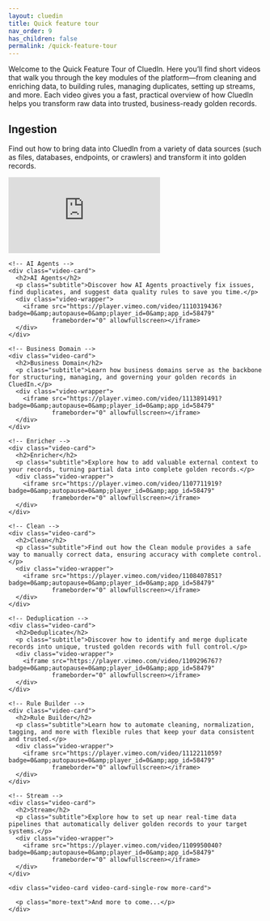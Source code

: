 ```yaml
---
layout: cluedin
title: Quick feature tour
nav_order: 9
has_children: false
permalink: /quick-feature-tour
---
```


Welcome to the Quick Feature Tour of CluedIn. Here you’ll find short videos that walk you through the key modules of the platform—from cleaning and enriching data, to building rules, managing duplicates, setting up streams, and more. Each video gives you a fast, practical overview of how CluedIn helps you transform raw data into trusted, business-ready golden records.


<section class="quick-tour">
  <div class="video-grid">
    <!-- Ingestion -->
    <div class="video-card">
      <h2>Ingestion</h2>
      <p class="subtitle">Find out how to bring data into CluedIn from a variety of data sources (such as files, databases, endpoints, or crawlers) and transform it into golden records.</p>
      <div class="video-wrapper">
        <iframe src="https://player.vimeo.com/video/1111327260?badge=0&amp;autopause=0&amp;player_id=0&amp;app_id=58479" 
                frameborder="0" allowfullscreen></iframe>
      </div>
    </div>

    <!-- AI Agents -->
    <div class="video-card">
      <h2>AI Agents</h2>
      <p class="subtitle">Discover how AI Agents proactively fix issues, find duplicates, and suggest data quality rules to save you time.</p>
      <div class="video-wrapper">
        <iframe src="https://player.vimeo.com/video/1110319436?badge=0&amp;autopause=0&amp;player_id=0&amp;app_id=58479" 
                frameborder="0" allowfullscreen></iframe>
      </div>
    </div>

    <!-- Business Domain -->
    <div class="video-card">
      <h2>Business Domain</h2>
      <p class="subtitle">Learn how business domains serve as the backbone for structuring, managing, and governing your golden records in CluedIn.</p>
      <div class="video-wrapper">
        <iframe src="https://player.vimeo.com/video/1113891491?badge=0&amp;autopause=0&amp;player_id=0&amp;app_id=58479" 
                frameborder="0" allowfullscreen></iframe>
      </div>
    </div>

    <!-- Enricher -->
    <div class="video-card">
      <h2>Enricher</h2>
      <p class="subtitle">Explore how to add valuable external context to your records, turning partial data into complete golden records.</p>
      <div class="video-wrapper">
        <iframe src="https://player.vimeo.com/video/1107711919?badge=0&amp;autopause=0&amp;player_id=0&amp;app_id=58479" 
                frameborder="0" allowfullscreen></iframe>
      </div>
    </div>

    <!-- Clean -->
    <div class="video-card">
      <h2>Clean</h2>
      <p class="subtitle">Find out how the Clean module provides a safe way to manually correct data, ensuring accuracy with complete control.</p>
      <div class="video-wrapper">
        <iframe src="https://player.vimeo.com/video/1108407851?badge=0&amp;autopause=0&amp;player_id=0&amp;app_id=58479" 
                frameborder="0" allowfullscreen></iframe>
      </div>
    </div>

    <!-- Deduplication -->
    <div class="video-card">
      <h2>Deduplicate</h2>
      <p class="subtitle">Discover how to identify and merge duplicate records into unique, trusted golden records with full control.</p>
      <div class="video-wrapper">
        <iframe src="https://player.vimeo.com/video/1109296767?badge=0&amp;autopause=0&amp;player_id=0&amp;app_id=58479" 
                frameborder="0" allowfullscreen></iframe>
      </div>
    </div>

    <!-- Rule Builder -->
    <div class="video-card">
      <h2>Rule Builder</h2>
      <p class="subtitle">Learn how to automate cleaning, normalization, tagging, and more with flexible rules that keep your data consistent and trusted.</p>
      <div class="video-wrapper">
        <iframe src="https://player.vimeo.com/video/1112211059?badge=0&amp;autopause=0&amp;player_id=0&amp;app_id=58479" 
                frameborder="0" allowfullscreen></iframe>
      </div>
    </div>

    <!-- Stream -->
    <div class="video-card">
      <h2>Stream</h2>
      <p class="subtitle">Explore how to set up near real-time data pipelines that automatically deliver golden records to your target systems.</p>
      <div class="video-wrapper">
        <iframe src="https://player.vimeo.com/video/1109950040?badge=0&amp;autopause=0&amp;player_id=0&amp;app_id=58479" 
                frameborder="0" allowfullscreen></iframe>
      </div>
    </div>

    <div class="video-card video-card-single-row more-card">

      <p class="more-text">And more to come...</p>
    </div>

  </div>
</section>




